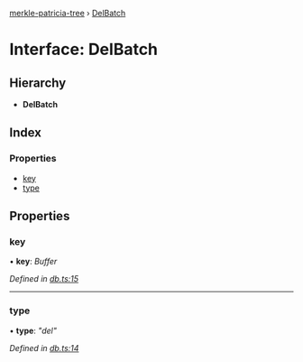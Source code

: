 [merkle-patricia-tree](../README.md) › [DelBatch](delbatch.md)

# Interface: DelBatch

## Hierarchy

* **DelBatch**

## Index

### Properties

* [key](delbatch.md#key)
* [type](delbatch.md#type)

## Properties

###  key

• **key**: *Buffer*

*Defined in [db.ts:15](https://github.com/ethereumjs/merkle-patricia-tree/blob/master/src/db.ts#L15)*

___

###  type

• **type**: *"del"*

*Defined in [db.ts:14](https://github.com/ethereumjs/merkle-patricia-tree/blob/master/src/db.ts#L14)*
